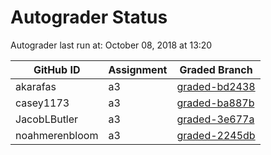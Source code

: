 # Autograder Status
Autograder last run at: October 08, 2018 at 13:20

| GitHub ID | Assignment | Graded Branch |
|-----------|------------|---------------|
| akarafas | a3 | [graded-bd2438](https://github.com/Fall2018COMP401-001/a3-akarafas/tree/graded-bd2438) | 
| casey1173 | a3 | [graded-ba887b](https://github.com/Fall2018COMP401-001/a3-casey1173/tree/graded-ba887b) | 
| JacobLButler | a3 | [graded-3e677a](https://github.com/Fall2018COMP401-001/a3-JacobLButler/tree/graded-3e677a) | 
| noahmerenbloom | a3 | [graded-2245db](https://github.com/Fall2018COMP401-001/a3-noahmerenbloom/tree/graded-2245db) | 
